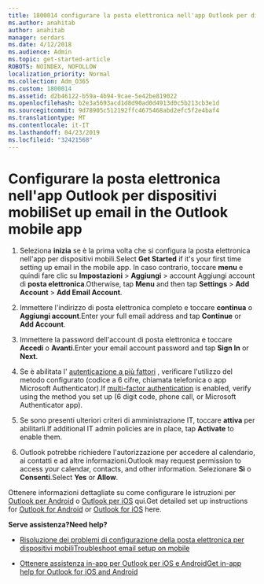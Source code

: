 ```yaml
---
title: 1800014 configurare la posta elettronica nell'app Outlook per dispositivi mobili
ms.author: anahitab
author: anahitab
manager: serdars
ms.date: 4/12/2018
ms.audience: Admin
ms.topic: get-started-article
ROBOTS: NOINDEX, NOFOLLOW
localization_priority: Normal
ms.collection: Adm_O365
ms.custom: 1800014
ms.assetid: d2b46122-b59a-4b94-9cae-5e42be819022
ms.openlocfilehash: b2e3a5693acd1d8d90ad0d4913d0c5b213cb3e1d
ms.sourcegitcommit: 9d78905c512192ffc4675468abd2efc5f2e4baf4
ms.translationtype: MT
ms.contentlocale: it-IT
ms.lasthandoff: 04/23/2019
ms.locfileid: "32421568"
---
```

# <a name="set-up-email-in-the-outlook-mobile-app"></a><span data-ttu-id="de7fa-102">Configurare la posta elettronica nell'app Outlook per dispositivi mobili</span><span class="sxs-lookup"><span data-stu-id="de7fa-102">Set up email in the Outlook mobile app</span></span>

1. <span data-ttu-id="de7fa-103">Seleziona **inizia** se è la prima volta che si configura la posta elettronica nell'app per dispositivi mobili.</span><span class="sxs-lookup"><span data-stu-id="de7fa-103">Select **Get Started** if it's your first time setting up email in the mobile app.</span></span> <span data-ttu-id="de7fa-104">In caso contrario, toccare **menu** e quindi fare clic su **Impostazioni** \> **Aggiungi** \> account Aggiungi account di **posta elettronica**.</span><span class="sxs-lookup"><span data-stu-id="de7fa-104">Otherwise, tap **Menu** and then tap **Settings** \> **Add Account** \> **Add Email Account**.</span></span> 
    
2. <span data-ttu-id="de7fa-105">Immettere l'indirizzo di posta elettronica completo e toccare **continua** o **Aggiungi account**.</span><span class="sxs-lookup"><span data-stu-id="de7fa-105">Enter your full email address and tap **Continue** or **Add Account**.</span></span>
    
3. <span data-ttu-id="de7fa-106">Immettere la password dell'account di posta elettronica e toccare **Accedi** o **Avanti**.</span><span class="sxs-lookup"><span data-stu-id="de7fa-106">Enter your email account password and tap **Sign In** or **Next**.</span></span> 
    
4. <span data-ttu-id="de7fa-107">Se è abilitata l' [autenticazione a più fattori](https://support.office.com/article/8f0454b2-f51a-4d9c-bcde-2c48e41621c6.aspx) , verificare l'utilizzo del metodo configurato (codice a 6 cifre, chiamata telefonica o app Microsoft Authenticator).</span><span class="sxs-lookup"><span data-stu-id="de7fa-107">If [multi-factor authentication](https://support.office.com/article/8f0454b2-f51a-4d9c-bcde-2c48e41621c6.aspx) is enabled, verify using the method you set up (6 digit code, phone call, or Microsoft Authenticator app).</span></span> 
    
5. <span data-ttu-id="de7fa-108">Se sono presenti ulteriori criteri di amministrazione IT, toccare **attiva** per abilitarli.</span><span class="sxs-lookup"><span data-stu-id="de7fa-108">If additional IT admin policies are in place, tap **Activate** to enable them.</span></span> 
    
6. <span data-ttu-id="de7fa-109">Outlook potrebbe richiedere l'autorizzazione per accedere al calendario, ai contatti e ad altre informazioni.</span><span class="sxs-lookup"><span data-stu-id="de7fa-109">Outlook may request permission to access your calendar, contacts, and other information.</span></span> <span data-ttu-id="de7fa-110">Selezionare **Sì** o **Consenti**.</span><span class="sxs-lookup"><span data-stu-id="de7fa-110">Select **Yes** or **Allow**.</span></span> 
    
<span data-ttu-id="de7fa-111">Ottenere informazioni dettagliate su come configurare le istruzioni per [Outlook per Android](https://support.office.com/article/886db551-8dfa-4fd5-b835-f8e532091872.aspx) o [Outlook per iOS](https://support.office.com/article/b2de2161-cc1d-49ef-9ef9-81acd1c8e234.aspx) qui.</span><span class="sxs-lookup"><span data-stu-id="de7fa-111">Get detailed set up instructions for [Outlook for Android](https://support.office.com/article/886db551-8dfa-4fd5-b835-f8e532091872.aspx) or [Outlook for iOS](https://support.office.com/article/b2de2161-cc1d-49ef-9ef9-81acd1c8e234.aspx) here.</span></span> 
  
 <span data-ttu-id="de7fa-112">**Serve assistenza?**</span><span class="sxs-lookup"><span data-stu-id="de7fa-112">**Need help?**</span></span>
  
- [<span data-ttu-id="de7fa-113">Risoluzione dei problemi di configurazione della posta elettronica per dispositivi mobili</span><span class="sxs-lookup"><span data-stu-id="de7fa-113">Troubleshoot email setup on mobile</span></span>](https://support.office.com/article/a264ef01-9c88-48fb-9285-7017e4f31f02.aspx)
    
- [<span data-ttu-id="de7fa-114">Ottenere assistenza in-app per Outlook per iOS e Android</span><span class="sxs-lookup"><span data-stu-id="de7fa-114">Get in-app help for Outlook for iOS and Android</span></span>](https://support.office.com/article/218a22d1-9fa5-4889-b689-de1c63493243.aspx#ID0EAABAAA=Contact_Support)
    

